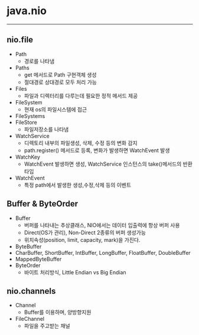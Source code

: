 # __java.nio__


-----
## nio.file
- Path
  - 경로를 나타냄
- Paths
  - get 메서드로 Path 구현객체 생성
  - 절대경로 상대경로 모두 처리 가능
- Files
  - 파일과 디렉터리를 다루는데 필요한 정적 메서드 제공
- FileSystem
  - 현재 os의 파일시스템에 접근
- FileSystems
- FileStore
  - 파일저장소를 나타냄
- WatchService
  - 디렉토리 내부의 파일생성, 삭제, 수정 등의 변화 감지
  - path.register() 메서드로 등록, 변화가 발생하면 WatchEvent 발생
- WatchKey
  - WatchEvent 발생하면 생성, WatchService 인스턴스의 take()메서드의 반환타입
- WatchEvent
  - 특정 path에서 발생한 생성,수정,삭제 등의 이벤트



## Buffer & ByteOrder
 - Buffer
   - 버퍼를 나타내는 추상클래스, NIO에서는 데이터 입출력에 항상 버퍼 사용
   - Direct(OS가 관리), Non-Direct 2종류의 버퍼 생성가능
   - 위치속성(position, limit, capacity, mark)을 가진다.
 - ByteBuffer
 - CharBuffer, ShortBuffer, IntBuffer, LongBuffer, FloatBuffer, DoubleBuffer
 - MappedByteBuffer
 - ByteOrder
   - 바이트 처리방식, Little Endian vs Big Endian

## nio.channels
  - Channel
    - Buffer를 이용하며, 양방향지원
  - FileChannel
    - 파일을 주고받는 채널